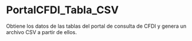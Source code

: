 # PortalCFDI_Tabla_CSV
Obtiene los datos de las tablas del portal de consulta de CFDI y genera un archivo CSV a partir de ellos. 
